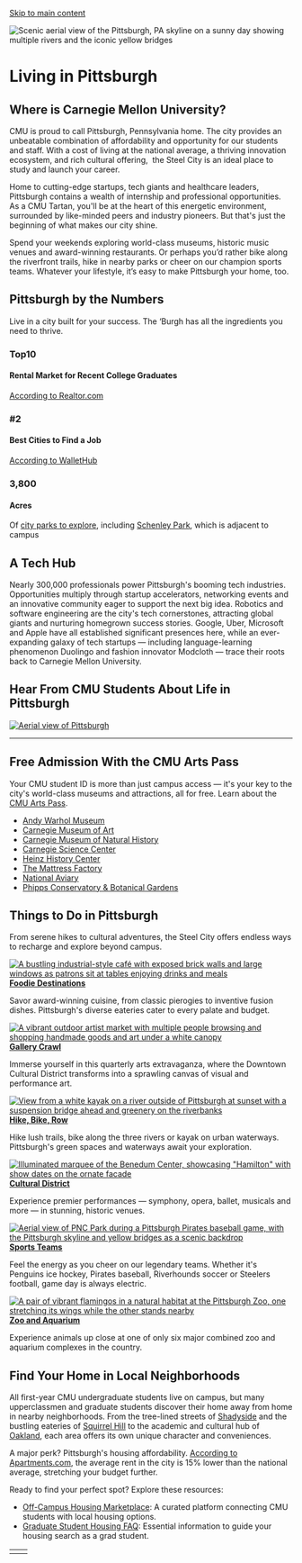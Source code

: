 [Skip to main content](https://www.cmu.edu/campus-life/living-in-pittsburgh#main-content)

![Scenic aerial view of the Pittsburgh, PA skyline on a sunny day showing multiple rivers and the iconic yellow bridges](https://www.cmu.edu/sites/default/files/styles/large_hero_1920x1080/public/2025-05/living-in-pittsburgh-aerial-skyline.jpg.webp?itok=XSy83Rqk)

# Living in Pittsburgh

## Where is Carnegie Mellon University?

CMU is proud to call Pittsburgh, Pennsylvania home. The city provides an unbeatable combination of affordability and opportunity for our students and staff. With a cost of living at the national average, a thriving innovation ecosystem, and rich cultural offering,  the Steel City is an ideal place to study and launch your career.

Home to cutting-edge startups, tech giants and healthcare leaders, Pittsburgh contains a wealth of internship and professional opportunities. As a CMU Tartan, you'll be at the heart of this energetic environment, surrounded by like-minded peers and industry pioneers. But that's just the beginning of what makes our city shine.

Spend your weekends exploring world-class museums, historic music venues and award-winning restaurants. Or perhaps you’d rather bike along the riverfront trails, hike in nearby parks or cheer on our champion sports teams. Whatever your lifestyle, it’s easy to make Pittsburgh your home, too.

## Pittsburgh by the Numbers

Live in a city built for your success. The ‘Burgh has all the ingredients you need to thrive.

### Top10

#### Rental Market for Recent College Graduates

[According to Realtor.com](https://www.realtor.com/news/trends/top-rental-markets-for-college-grads-2024/)

### \#2

#### Best Cities to Find a Job

[According to WalletHub](https://wallethub.com/edu/best-cities-for-jobs/2173)

### 3,800

#### Acres

Of [city parks to explore](https://www.pittsburghpa.gov/Recreation-Events/Parks/Our-Parks), including [Schenley Park](https://pittsburghparks.org/explore-your-parks/regional-parks/schenley-park/), which is adjacent to campus

## A Tech Hub

Nearly 300,000 professionals power Pittsburgh's booming tech industries. Opportunities multiply through startup accelerators, networking events and an innovative community eager to support the next big idea. Robotics and software engineering are the city's tech cornerstones, attracting global giants and nurturing homegrown success stories. Google, Uber, Microsoft and Apple have all established significant presences here, while an ever-expanding galaxy of tech startups — including language-learning phenomenon Duolingo and fashion innovator Modcloth — trace their roots back to Carnegie Mellon University.

## Hear From CMU Students About Life in Pittsburgh

[![Aerial view of Pittsburgh](https://www.cmu.edu/sites/default/files/styles/large_banner_1600x900/public/2025-05/MC_Aerial%20Campus_2017_0619.jpg.webp?itok=7T95Tvbr)](https://youtu.be/1wblWXLVFuM?si=KUoDYTTWR_maJAbK)

* * *

## Free Admission With the CMU Arts Pass

Your CMU student ID is more than just campus access — it's your key to the city's world-class museums and attractions, all for free. Learn about the [CMU Arts Pass](https://www.cmu.edu/student-affairs/slice/traditions/arts-pass.html).

- [Andy Warhol Museum](http://www.warhol.org/)
- [Carnegie Museum of Art](http://www.cmoa.org/)
- [Carnegie Museum of Natural History](http://www.carnegiemnh.org/)
- [Carnegie Science Center](http://www.carnegiesciencecenter.org/)
- [Heinz History Center](https://www.heinzhistorycenter.org/)
- [The Mattress Factory](http://www.mattress.org/)
- [National Aviary](http://www.aviary.org/)
- [Phipps Conservatory & Botanical Gardens](http://www.phipps.conservatory.org/)

## Things to Do in Pittsburgh

From serene hikes to cultural adventures, the Steel City offers endless ways to recharge and explore beyond campus.

[![A bustling industrial-style café with exposed brick walls and large windows as patrons sit at tables enjoying drinks and meals](https://www.cmu.edu/sites/default/files/styles/large_testimonial_grid_384x256/public/2025-05/living-in-pittsburgh-cafe.jpg.webp?itok=eH2xV5eR)**Foodie Destinations**](https://www.visitpittsburgh.com/blog/celebrate-pittsburghs-food-scene/)

Savor award-winning cuisine, from classic pierogies to inventive fusion dishes. Pittsburgh's diverse eateries cater to every palate and budget.

[![A vibrant outdoor artist market with multiple people browsing and shopping handmade goods and art under a white canopy](https://www.cmu.edu/sites/default/files/styles/large_testimonial_grid_384x256/public/2025-05/living-in-pittsburgh-outdoor-artist-market.jpg.webp?itok=gikMGkyB)**Gallery Crawl**](https://crawl.trustarts.org/)

Immerse yourself in this quarterly arts extravaganza, where the Downtown Cultural District transforms into a sprawling canvas of visual and performance art.

[![View from a white kayak on a river outside of Pittsburgh at sunset with a suspension bridge ahead and greenery on the riverbanks](https://www.cmu.edu/sites/default/files/styles/large_testimonial_grid_384x256/public/2025-05/living-in-pittsburgh-river-kayaking.jpg.webp?itok=Vpzy-Izb)**Hike, Bike, Row**](https://www.visitpittsburgh.com/things-to-do/outdoor-adventure/trails/)

Hike lush trails, bike along the three rivers or kayak on urban waterways. Pittsburgh's green spaces and waterways await your exploration.

[![Illuminated marquee of the Benedum Center, showcasing "Hamilton"  with show dates on the ornate facade](https://www.cmu.edu/sites/default/files/styles/large_testimonial_grid_384x256/public/2025-05/living-in-pittsburgh-benedum-center.jpg.webp?itok=TdRRZZXv)**Cultural District**](https://culturaldistrict.org/)

Experience premier performances — symphony, opera, ballet, musicals and more — in stunning, historic venues.

[![Aerial view of PNC Park during a Pittsburgh Pirates baseball game, with the Pittsburgh skyline and yellow bridges as a scenic backdrop](https://www.cmu.edu/sites/default/files/styles/large_testimonial_grid_384x256/public/2025-05/living-in-pittsburgh-pnc-park-pittsburgh-pirates.jpg.webp?itok=I9L5coUf)**Sports Teams**](https://www.visitpittsburgh.com/things-to-do/pittsburgh-sports-teams/)

Feel the energy as you cheer on our legendary teams. Whether it's Penguins ice hockey, Pirates baseball, Riverhounds soccer or Steelers football, game day is always electric.

[![A pair of vibrant flamingos in a natural habitat at the Pittsburgh Zoo, one stretching its wings while the other stands nearby](https://www.cmu.edu/sites/default/files/styles/large_testimonial_grid_384x256/public/2025-05/living-in-pittsburgh-zoo-flamingos.jpg.webp?itok=84EUqHST)**Zoo and Aquarium**](https://www.pittsburghzoo.org/)

Experience animals up close at one of only six major combined zoo and aquarium complexes in the country.

## Find Your Home in Local Neighborhoods

All first-year CMU undergraduate students live on campus, but many upperclassmen and graduate students discover their home away from home in nearby neighborhoods. From the tree-lined streets of [Shadyside](https://www.visitpittsburgh.com/neighborhoods/shadyside/) and the bustling eateries of [Squirrel Hill](https://www.visitpittsburgh.com/neighborhoods/squirrel-hill/) to the academic and cultural hub of [Oakland](https://www.visitpittsburgh.com/neighborhoods/oakland/), each area offers its own unique character and conveniences.

A major perk? Pittsburgh's housing affordability. [According to Apartments.com](https://www.apartments.com/rent-market-trends/pittsburgh-pa/), the average rent in the city is 15% lower than the national average, stretching your budget further.

Ready to find your perfect spot? Explore these resources:

- [Off-Campus Housing Marketplace](https://offcampus.housing.cmu.edu/): A curated platform connecting CMU students with local housing options.
- [Graduate Student Housing FAQ](https://www.cmu.edu/graduate/incoming-students/after-you-arrive/housing.html): Essential information to guide your housing search as a grad student.

|     |     |
| --- | --- |
|  |  |
